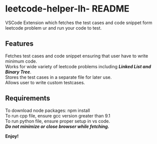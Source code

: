 # leetcode-helper-lh- README

VSCode Extension which fetches the test cases and code snippet form leetcode problem ur and run your code to test.
## Features

Fetches test cases and code snippet ensuring that user have to write minimum code.
<br/>Works for wide variety of leetcode problems including ***Linked List and Binary Tree***.
<br/>Stores the test cases in a separate file for later use.
<br/>Allows user to write custom testcases.

## Requirements

To download node packages: npm install
<br/>To run cpp file, ensure gcc version greater than 9.1
<br/>To run python file, ensure proper setup in vs code.
<br/>***Do not minimize or close browser while fetching.***

**Enjoy!**
